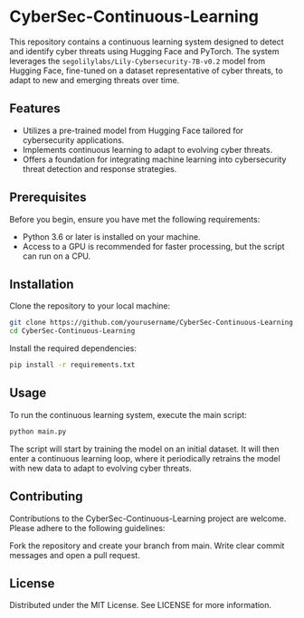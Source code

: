 # CyberSec-Continuous-Learning

This repository contains a continuous learning system designed to detect and identify cyber threats using Hugging Face and PyTorch. The system leverages the `segolilylabs/Lily-Cybersecurity-7B-v0.2` model from Hugging Face, fine-tuned on a dataset representative of cyber threats, to adapt to new and emerging threats over time.

## Features

- Utilizes a pre-trained model from Hugging Face tailored for cybersecurity applications.
- Implements continuous learning to adapt to evolving cyber threats.
- Offers a foundation for integrating machine learning into cybersecurity threat detection and response strategies.

## Prerequisites

Before you begin, ensure you have met the following requirements:

- Python 3.6 or later is installed on your machine.
- Access to a GPU is recommended for faster processing, but the script can run on a CPU.

## Installation

Clone the repository to your local machine:

```bash
git clone https://github.com/yourusername/CyberSec-Continuous-Learning.git
cd CyberSec-Continuous-Learning
```

Install the required dependencies:

```bash
pip install -r requirements.txt
```

## Usage
To run the continuous learning system, execute the main script:

```bash
python main.py
```

The script will start by training the model on an initial dataset. It will then enter a continuous learning loop, where it periodically retrains the model with new data to adapt to evolving cyber threats.

## Contributing
Contributions to the CyberSec-Continuous-Learning project are welcome. Please adhere to the following guidelines:

Fork the repository and create your branch from main.
Write clear commit messages and open a pull request.

## License
Distributed under the MIT License. See LICENSE for more information.
